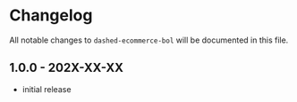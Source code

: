 # Changelog

All notable changes to `dashed-ecommerce-bol` will be documented in this file.

## 1.0.0 - 202X-XX-XX

- initial release

